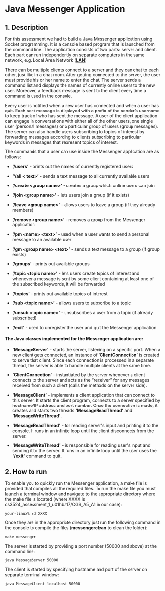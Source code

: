 # Java Messenger Application

## 1. Description

For this assessment we had to build a Java Messenger application using Socket programming. It is a console based program that is launched from the command line. The application consists of two parts: server and client. Each part can run independently on separate computers in the same network, e.g. Local Area Network (<a href="https://en.wikipedia.org/wiki/File_Allocation_Table" target="_blank">**LAN**</a>)

There can be multiple clients connect to a server and they can chat to each other, just like in a chat room. After getting connected to the server, the user must provide his or her name to enter the chat. The server sends a command list and displays the names of currently online users to the new user. Moreover, a feedback message is sent to the
client every time a command is used in the console. 

Every user is notified when a new user has connected and when a user has quit. Each sent message is displayed with a prefix of the sender’s username to keep track of who has sent the message. A user of the client application can engage in conversations with either all of the other users, one single user (personal messages) or a particular group of users (group messages). The server can also handle users subscribing to topics of interest by forwarding messages according to clients subscribing to particular keywords in messages that represent topics of interest.

The commands that a user can use inside the Messenger application are as follows:

* **‘/users’** - prints out the names of currently registered users

* **‘‘/all < text>’** - sends a text message to all currently available users

* **‘/create \<group name>’** - creates a group which online users can join

* **‘/join \<group name>’** - lets users join a group (if it exists)

* **‘/leave \<group name>’** - allows users to leave a group (if they already members)

* **‘/remove \<group name>’** - removes a group from the Messenger application

* **‘/pm \<name> \<text>’** - used when a user wants to send a personal message to an available user

* **‘/gm \<group name> \<text>’** - sends a text message to a group (if group exists)

* **‘/groups’** - prints out available groups

* **‘/topic \<topic name>’** - lets users create topics of interest and whenever a message is sent by some client containing at least one of the subscribed keywords, it will be forwarded

* **‘/topics’** - prints out available topics of interest

* **‘/sub \<topic name>’** - allows users to subscribe to a topic

* **‘/unsub \<topic name>’** - unsubscribes a user from a topic (if already subscribed)

* **‘/exit’** - used to unregister the user and quit the Messenger application

#### The Java classes implemented for the Messenger application are:

* **‘MessageServer’** - starts the server, listening on a specific port. When a new client gets connected, an instance of **‘ClientConnection’** is created to serve that client. Since each connection is processed in a separate thread, the server is able to handle multiple clients at the same time.

* **‘ClientConnection’** - instantiated by the server whenever a client connects to the server and acts as the “receiver” for any messages received from such a client (calls the methods on the server side).

* **‘MessageClient’** - implements a client application that can connect to this server. It starts the client program, connects to a server specified by hostname/IP address and port number. Once the connection is made, it creates and starts two threads **‘MessageReadThread’** and **‘MessageWriteThread’**.

* **'MessageReadThread'** - for reading server's input and printing it to the
console. It runs in an infinite loop until the client disconnects from the server.

* **'MessageWriteThread'** - is responsible for reading user's input and sending it to the server. It runs in an infinite loop until the user uses the **'/exit'** command to quit.

## 2. How to run

To enable you to quickly run the Messenger application, a make file is provided that compiles all the required files. To run the make file you must launch a terminal window and navigate to the appropriate directory where the make file is located (where XXXX is cs3524_assessment_1_u01hba17/CGS_A5_A1 in our case):

  ```
  your-linux% cd XXXX
  ```

Once they are in the appropriate directory just run the following command in the console to compile the files (**messengerclean** to clean the folder):

  ```
  make messenger
  ```

The server is started by providing a port number (50000 and above) at the command line:

  ```
  java MessageServer 50000
  ```

The client is started by specifying hostname and port of the server on separate terminal window:

  ```
  java MessageClient localhost 50000
  ```
